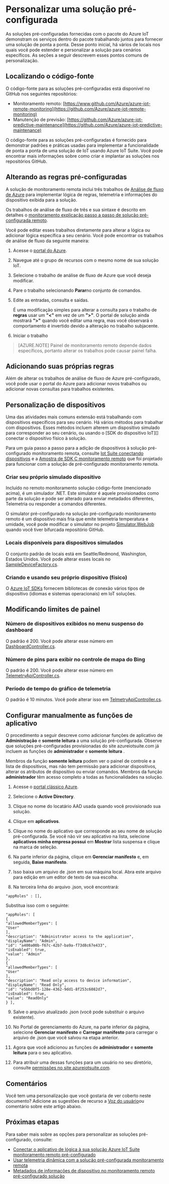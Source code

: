 <properties
    pageTitle="Personalizando soluções pré-configuradas | Microsoft Azure"
    description="Fornece orientação sobre como personalizar as soluções do Azure IoT pacote pré-configurado."
    services=""
    suite="iot-suite"
    documentationCenter=".net"
    authors="aguilaaj"
    manager="timlt"
    editor=""/>

<tags
     ms.service="iot-suite"
     ms.devlang="dotnet"
     ms.topic="article"
     ms.tgt_pltfrm="na"
     ms.workload="na"
     ms.date="10/11/2016"
     ms.author="aguilaaj"/>

# <a name="customize-a-preconfigured-solution"></a>Personalizar uma solução pré-configurada

As soluções pré-configuradas fornecidas com o pacote do Azure IoT demonstram os serviços dentro do pacote trabalhando juntos para fornecer uma solução de ponta a ponta. Desse ponto inicial, há vários de locais nos quais você pode estender e personalizar a solução para cenários específicos. As seções a seguir descrevem esses pontos comuns de personalização.

## <a name="finding-the-source-code"></a>Localizando o código-fonte

O código-fonte para as soluções pré-configuradas está disponível no GitHub nos seguintes repositórios:

- Monitoramento remoto: [https://www.github.com/Azure/azure-iot-remote-monitoring](https://github.com/Azure/azure-iot-remote-monitoring)
- Manutenção de previsão: [https://github.com/Azure/azure-iot-predictive-maintenance](https://github.com/Azure/azure-iot-predictive-maintenance)

O código-fonte para as soluções pré-configuradas é fornecido para demonstrar padrões e práticas usadas para implementar a funcionalidade de ponta a ponta de uma solução de IoT usando Azure IoT Suite. Você pode encontrar mais informações sobre como criar e implantar as soluções nos repositórios GitHub.

## <a name="changing-the-preconfigured-rules"></a>Alterando as regras pré-configuradas

A solução de monitoramento remota inclui três trabalhos de [Análise de fluxo de Azure](https://azure.microsoft.com/services/stream-analytics/) para implementar lógica de regras, telemetria e informações do dispositivo exibida para a solução.

Os trabalhos de análise de fluxo de três e sua sintaxe é descrito em detalhes o [monitoramento explicação passo a passo de solução pré-configurada remoto](iot-suite-remote-monitoring-sample-walkthrough.md). 

Você pode editar esses trabalhos diretamente para alterar a lógica ou adicionar lógica específica a seu cenário. Você pode encontrar os trabalhos de análise de fluxo da seguinte maneira:
 
1. Acesse o [portal do Azure](https://portal.azure.com).
2. Navegue até o grupo de recursos com o mesmo nome de sua solução IoT. 
3. Selecione o trabalho de análise de fluxo de Azure que você deseja modificar. 
4. Pare o trabalho selecionando **Parar**no conjunto de comandos. 
5. Edite as entradas, consulta e saídas.

    É uma modificação simples para alterar a consulta para o trabalho de **regras** usar um **"<"** em vez de um **">"**. O portal de solução ainda mostrará **">"** quando você editar uma regra, mas você observará o comportamento é invertido devido a alteração no trabalho subjacente.

6. Iniciar o trabalho

> [AZURE.NOTE] Painel de monitoramento remoto depende dados específicos, portanto alterar os trabalhos pode causar painel falha.

## <a name="adding-your-own-rules"></a>Adicionando suas próprias regras

Além de alterar os trabalhos de análise de fluxo de Azure pré-configurado, você pode usar o portal do Azure para adicionar novos trabalhos ou adicionar novas consultas para trabalhos existentes.

## <a name="customizing-devices"></a>Personalização de dispositivos

Uma das atividades mais comuns extensão está trabalhando com dispositivos específicos para seu cenário. Há vários métodos para trabalhar com dispositivos. Esses métodos incluem alterem um dispositivo simulado para corresponder ao seu cenário, ou usando o [SDK do dispositivo IoT][] conectar o dispositivo físico à solução.

Para um guia passo a passo para a adição de dispositivos à solução pré-configurado monitoramento remota, consulte [Iot Suite conectando dispositivos](iot-suite-connecting-devices.md) e a [Amostra de SDK C monitoramento remoto](https://github.com/Azure/azure-iot-sdks/tree/master/c/serializer/samples/remote_monitoring) que foi projetado para funcionar com a solução de pré-configurado monitoramento remota.

### <a name="creating-your-own-simulated-device"></a>Criar seu próprio simulado dispositivo

Incluído no remoto monitoramento solução código-fonte (mencionado acima), é um simulador .NET. Este simulator é aquele provisionados como parte da solução e pode ser alterado para enviar metadados diferentes, Telemetria ou responder a comandos diferentes.

O simulator pré-configurado na solução pré-configurado monitoramento remoto é um dispositivo mais fria que emite telemetria temperatura e umidade, você pode modificar o simulator no projeto [Simulator.WebJob](https://github.com/Azure/azure-iot-remote-monitoring/tree/master/Simulator/Simulator.WebJob) quando você tiver bifurcada repositório GitHub.

### <a name="available-locations-for-simulated-devices"></a>Locais disponíveis para dispositivos simulados

O conjunto padrão de locais está em Seattle/Redmond, Washington, Estados Unidos. Você pode alterar esses locais no [SampleDeviceFactory.cs][lnk-sample-device-factory].


### <a name="building-and-using-your-own-physical-device"></a>Criando e usando seu próprio dispositivo (físico)

O [Azure IoT SDKs](https://github.com/Azure/azure-iot-sdks) fornecem bibliotecas de conexão vários tipos de dispositivo (idiomas e sistemas operacionais) em IoT soluções.

## <a name="modifying-dashboard-limits"></a>Modificando limites de painel

### <a name="number-of-devices-displayed-in-dashboard-dropdown"></a>Número de dispositivos exibidos no menu suspenso do dashboard

O padrão é 200. Você pode alterar esse número em [DashboardController.cs][lnk-dashboard-controller].

### <a name="number-of-pins-to-display-in-bing-map-control"></a>Número de pins para exibir no controle de mapa do Bing

O padrão é 200. Você pode alterar esse número em [TelemetryApiController.cs][lnk-telemetry-api-controller-01].

### <a name="time-period-of-telemetry-graph"></a>Período de tempo do gráfico de telemetria

O padrão é 10 minutos. Você pode alterar isso em [TelmetryApiController.cs][lnk-telemetry-api-controller-02].

## <a name="manually-setting-up-application-roles"></a>Configurar manualmente as funções de aplicativo

O procedimento a seguir descreve como adicionar funções de aplicativo de **Administração** e **somente leitura** a uma solução pré-configurada. Observe que soluções pré-configuradas provisionadas do site azureiotsuite.com já incluem as funções de **administrador** e **somente leitura** .

Membros da função **somente leitura** podem ver o painel de controle e a lista de dispositivos, mas não tem permissão para adicionar dispositivos, alterar os atributos de dispositivo ou enviar comandos.  Membros da função **administrador** têm acesso completo a todas as funcionalidades na solução.

1. Acesse o [portal clássico Azure][lnk-classic-portal].

2. Selecione o **Active Directory**.

3. Clique no nome do locatário AAD usada quando você provisionado sua solução.

4. Clique em **aplicativos**.

5. Clique no nome do aplicativo que corresponde ao seu nome de solução pré-configurada. Se você não vir seu aplicativo na lista, selecione **aplicativos minha empresa possui** em **Mostrar** lista suspensa e clique na marca de seleção.

6.  Na parte inferior da página, clique em **Gerenciar manifesto** e, em seguida, **Baixe manifesto**.

7. Isso baixa um arquivo de .json em sua máquina local.  Abra este arquivo para edição em um editor de texto de sua escolha.

8. Na terceira linha do arquivo .json, você encontrará:

  ```
  "appRoles" : [],
  ```
  Substitua isso com o seguinte:

  ```
  "appRoles": [
  {
  "allowedMemberTypes": [
  "User"
  ],
  "description": "Administrator access to the application",
  "displayName": "Admin",
  "id": "a400a00b-f67c-42b7-ba9a-f73d8c67e433",
  "isEnabled": true,
  "value": "Admin"
  },
  {
  "allowedMemberTypes": [
  "User"
  ],
  "description": "Read only access to device information",
  "displayName": "Read Only",
  "id": "e5bbd0f5-128e-4362-9dd1-8f253c6082d7",
  "isEnabled": true,
  "value": "ReadOnly"
  } ],
  ```

9. Salve o arquivo atualizado .json (você pode substituir o arquivo existente).

10.  No Portal de gerenciamento do Azure, na parte inferior da página, selecione **Gerenciar manifesto** e **Carregar manifesto** para carregar o arquivo de .json que você salvou na etapa anterior.

11. Agora que você adicionou as funções de **administrador** e **somente leitura** para o seu aplicativo.

12. Para atribuir uma dessas funções para um usuário no seu diretório, consulte [permissões no site azureiotsuite.com][lnk-permissions].

## <a name="feedback"></a>Comentários

Você tem uma personalização que você gostaria de ver coberto neste documento? Adicione as sugestões de recurso a [Voz do usuário](https://feedback.azure.com/forums/321918-azure-iot)ou comentário sobre este artigo abaixo. 

## <a name="next-steps"></a>Próximas etapas

Para saber mais sobre as opções para personalizar as soluções pré-configurado, consulte:

- [Conectar o aplicativo de lógica à sua solução Azure IoT Suite monitoramento remoto pré-configurado][lnk-logicapp]
- [Usar telemetria dinâmica com a solução pré-configurada monitoramento remota][lnk-dynamic]
- [Metadados de informações de dispositivo no monitoramento remoto pré-configurado solução][lnk-devinfo]

[lnk-logicapp]: iot-suite-logic-apps-tutorial.md
[lnk-dynamic]: iot-suite-dynamic-telemetry.md
[lnk-devinfo]: iot-suite-remote-monitoring-device-info.md

[Dispositivo IoT SDK]: https://azure.microsoft.com/documentation/articles/iot-hub-sdks-summary/
[lnk-permissions]: iot-suite-permissions.md
[lnk-dashboard-controller]: https://github.com/Azure/azure-iot-remote-monitoring/blob/3fd43b8a9f7e0f2774d73f3569439063705cebe4/DeviceAdministration/Web/Controllers/DashboardController.cs#L27
[lnk-telemetry-api-controller-01]: https://github.com/Azure/azure-iot-remote-monitoring/blob/3fd43b8a9f7e0f2774d73f3569439063705cebe4/DeviceAdministration/Web/WebApiControllers/TelemetryApiController.cs#L27
[lnk-telemetry-api-controller-02]: https://github.com/Azure/azure-iot-remote-monitoring/blob/e7003339f73e21d3930f71ceba1e74fb5c0d9ea0/DeviceAdministration/Web/WebApiControllers/TelemetryApiController.cs#L25 
[lnk-sample-device-factory]: https://github.com/Azure/azure-iot-remote-monitoring/blob/master/Common/Factory/SampleDeviceFactory.cs#L40
[lnk-classic-portal]: https://manage.windowsazure.com
